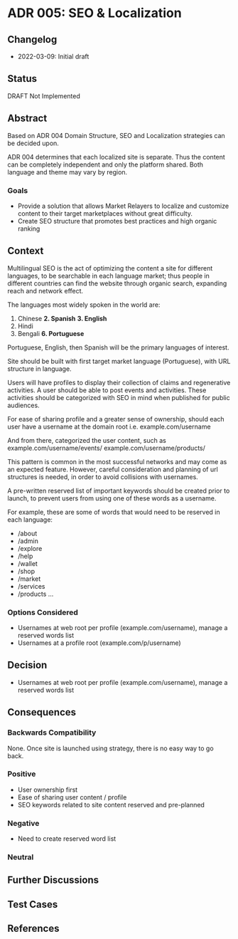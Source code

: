 # ADR 005: SEO & Localization

## Changelog
* 2022-03-09: Initial draft

## Status
DRAFT Not Implemented

## Abstract
Based on ADR 004 Domain Structure, SEO and Localization strategies can be decided upon. 

ADR 004 determines that each localized site is separate. Thus the content can be completely independent and only the platform shared. Both language and theme may vary by region.

### Goals
* Provide a solution that allows Market Relayers to localize and customize content to their target marketplaces without great difficulty.
* Create SEO structure that promotes best practices and high organic ranking

## Context
Multilingual SEO is the act of optimizing the content a site for different languages, to be searchable in each language market; thus people in different countries can find the website through organic search, expanding reach and network effect.

The languages most widely spoken in the world are:
1. Chinese
**2. Spanish**
**3. English**
4. Hindi
5. Bengali
**6. Portuguese**

Portuguese, English, then Spanish will be the primary languages of interest.

Site should be built with first target market language (Portuguese), with URL structure in language.

Users will have profiles to display their collection of claims and regenerative activities. A user should be able to post events and activities. These activities should be categorized with SEO in mind when published for public audiences.

For ease of sharing profile and a greater sense of ownership, should each user have a username at the domain root i.e. example.com/username

And from there, categorized the user content, such as example.com/username/events/ example.com/username/products/

This pattern is common in the most successful networks and may come as an expected feature. However, careful consideration and planning of url structures is needed, in order to avoid collisions with usernames.

A pre-written reserved list of important keywords should be created prior to launch, to prevent users from using one of these words as a username.

For example, these are some of words that would need to be reserved in each language:
* /about
* /admin
* /explore
* /help
* /wallet
* /shop
* /market
* /services
* /products ...

### Options Considered
* Usernames at web root per profile (example.com/username), manage a reserved words list
* Usernames at a profile root (example.com/p/username)

## Decision
* Usernames at web root per profile (example.com/username), manage a reserved words list

## Consequences

### Backwards Compatibility
None. Once site is launched using strategy, there is no easy way to go back.

### Positive
* User ownership first
* Ease of sharing user content / profile
* SEO keywords related to site content reserved and pre-planned

### Negative
* Need to create reserved word list

### Neutral

## Further Discussions

## Test Cases

## References